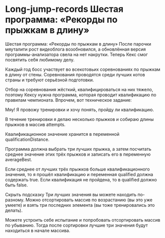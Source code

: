 # Long-jump-records Шестая программа: «Рекорды по прыжкам в длину»

Шестая программа: «Рекорды по прыжкам в длину»
После парочки мяуталити рост видеоблога возобновился, а обновлённая версия программы-анализатора свела на нет накрутки. Теперь Кекс смог посвятить себя любимому делу.

Каждый год босс участвует во всекотовьих соревнованиях по прыжкам в длину от стены. Соревнования проводятся среди лучших котов страны и требуют серьёзной подготовки.

Отбор на соревнования жёсткий, квалифицироваться на них тяжело, поэтому Кексу нужна программа, которая проводит квалификацию по правилам чемпионата. Впрочем, вот техническое задание:

Мяу! Я провожу тренировки и хочу понять, пройду ли квалификацию.

В течение тренировки я делаю несколько прыжков и собираю длины прыжков в массив attempts.

Квалификационное значение хранится в переменной qualificationDistance.

Программа должна выбрать три лучших прыжка, а затем посчитать среднее значение этих трёх прыжков и записать его в переменную averageBest.

Если среднее от лучших трёх прыжков больше квалификационного значения, то я прошёл квалификацию и переменная qualified должна содержать true. Если квалификация не пройдена, то в qualified должно быть false.

Скрыть подсказку
Три лучших значения вы можете находить по-разному. Можно отсортировать массив по возрастанию (вы это уже умеете) и взять три последних элемента (вы тоже тренировались это делать).

Можете устроить себе испытание и попробовать отсортировать массив по убыванию. Тогда после сортировки лучшие три значения будут находиться в начале массива.
